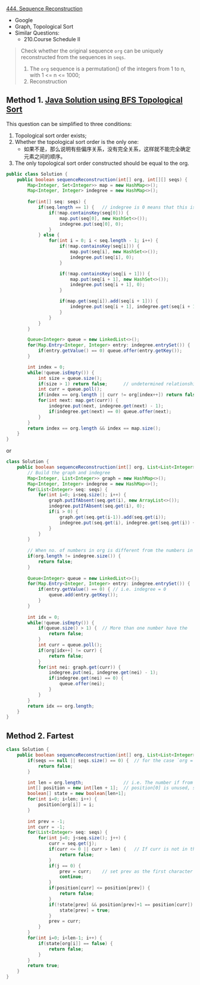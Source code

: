 [444. Sequence Reconstruction](https://leetcode.com/problems/sequence-reconstruction/)

* Google
* Graph, Topological Sort
* Similar Questions:
    * 210.Course Schedule II
    
 
> Check whether the original sequence `org` can be uniquely reconstructed from the sequences in `seqs`.
> 1. The `org` sequence is a permutation() of the integers from 1 to n, with 1 <= n <= 1000;
> 2. Reconstruction


## Method 1. [Java Solution using BFS Topological Sort](https://leetcode.com/problems/sequence-reconstruction/discuss/92580/Java-Solution-using-BFS-Topological-Sort)
This question can be simplified to three conditions:
1. Topological sort order exists;
2. Whether the topological sort order is the only one:
    * 如果不是，那么说明有些偏序关系，没有完全关系，这样就不能完全确定元素之间的顺序。
3. The only topological sort order constructed should be equal to the org.

```java
public class Solution {
    public boolean sequenceReconstruction(int[] org, int[][] seqs) {
        Map<Integer, Set<Integer>> map = new HashMap<>();
        Map<Integer, Integer> indegree = new HashMap<>();
        
        for(int[] seq: seqs) {
            if(seq.length == 1) {   // indegree is 0 means that this is the first number
                if(!map.containsKey(seq[0])) {  
                    map.put(seq[0], new HashSet<>());
                    indegree.put(seq[0], 0);
                }
            } else {
                for(int i = 0; i < seq.length - 1; i++) {
                    if(!map.containsKey(seq[i])) {
                        map.put(seq[i], new HashSet<>());
                        indegree.put(seq[i], 0);
                    }

                    if(!map.containsKey(seq[i + 1])) {
                        map.put(seq[i + 1], new HashSet<>());
                        indegree.put(seq[i + 1], 0);
                    }

                    if(map.get(seq[i]).add(seq[i + 1])) {
                        indegree.put(seq[i + 1], indegree.get(seq[i + 1]) + 1);
                    }
                }
            }
        }

        Queue<Integer> queue = new LinkedList<>();
        for(Map.Entry<Integer, Integer> entry: indegree.entrySet()) {
            if(entry.getValue() == 0) queue.offer(entry.getKey());
        }

        int index = 0;
        while(!queue.isEmpty()) {
            int size = queue.size();
            if(size > 1) return false;      // undetermined relationship exists
            int curr = queue.poll();
            if(index == org.length || curr != org[index++]) return false;
            for(int next: map.get(curr)) {
                indegree.put(next, indegree.get(next) - 1);
                if(indegree.get(next) == 0) queue.offer(next);
            }
        }
        return index == org.length && index == map.size();
    }
}
```

or 

```java
class Solution {
    public boolean sequenceReconstruction(int[] org, List<List<Integer>> seqs) {
        // Build the graph and indegree
        Map<Integer, List<Integer>> graph = new HashMap<>();
        Map<Integer, Integer> indegree = new HashMap<>();
        for(List<Integer> seq: seqs) {
            for(int i=0; i<seq.size(); i++) {
                graph.putIfAbsent(seq.get(i), new ArrayList<>());
                indegree.putIfAbsent(seq.get(i), 0);
                if(i > 0) {
                    graph.get(seq.get(i-1)).add(seq.get(i));
                    indegree.put(seq.get(i), indegree.get(seq.get(i)) + 1);
                }
            }
        }
        
        // When no. of numbers in org is different from the numbers in seqs, return false
        if(org.length != indegree.size()) {
            return false;
        }
        
        Queue<Integer> queue = new LinkedList<>();
        for(Map.Entry<Integer, Integer> entry: indegree.entrySet()) {
            if(entry.getValue() == 0) { // i.e. indegree = 0
                queue.add(entry.getKey());
            }
        }
        
        int idx = 0;
        while(!queue.isEmpty()) {
            if(queue.size() > 1) {  // More than one number have the 
                return false;
            }
            int curr = queue.poll();
            if(org[idx++] != curr) {
                return false;
            }
            for(int nei: graph.get(curr)) {
                indegree.put(nei, indegree.get(nei) - 1);
                if(indegree.get(nei) == 0) {
                    queue.offer(nei);
                }
            }
        }
        return idx == org.length;
    }
}
```


## Method 2. Fartest
```java
class Solution {
    public boolean sequenceReconstruction(int[] org, List<List<Integer>> seqs) {
        if(seqs == null || seqs.size() == 0) {  // for the case `org = [1]` and `seqs = [[]]`
            return false;
        }

        int len = org.length;               // i.e. The number if from 1 to len
        int[] position = new int[len + 1];  // position[0] is unused, since no number 0 in org
        boolean[] state = new boolean[len+1];
        for(int i=0; i<len; i++) {
            position[org[i]] = i;
        }
        
        int prev = -1;
        int curr = -1;
        for(List<Integer> seq: seqs) {
            for(int j=0; j<seq.size(); j++) {
                curr = seq.get(j);
                if(curr <= 0 || curr > len) {   // If curr is not in the range [1, len], then return false
                    return false;
                }
                if(j == 0) {
                    prev = curr;    // set prev as the first character in seq
                    continue;
                }
                if(position[curr] <= position[prev]) {
                    return false;
                }
                if(!state[prev] && position[prev]+1 == position[curr]) {
                    state[prev] = true;
                }
                prev = curr;
            }
        }
        for(int i=0; i<len-1; i++) {
            if(state[org[i]] == false) {
                return false;
            }
        }
        return true;
    }
}
```
